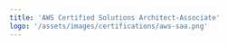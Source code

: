 ```yaml
---
title: 'AWS Certified Solutions Architect-Associate'
logo: '/assets/images/certifications/aws-saa.png'
---
```

